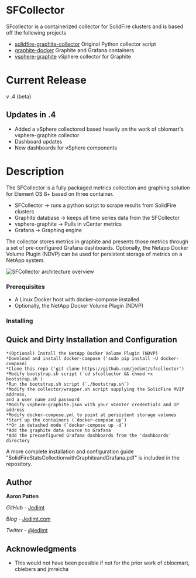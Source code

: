 # SFCollector

SFcollector is a containerized collector for SolidFire clusters and is based off the following projects
* [solidfire-graphite-collector](https://github.com/cbiebers/solidfire-graphite-collector) Original Python collector script 
* [graphite-docker](https://github.com/jmreicha/graphite-docker) Graphite and Grafana containers
* [vsphere-graphite](https://github.com/cblomart/vsphere-graphite) vSphere collector for Graphite

# Current Release
v .4 (beta)

## Updates in .4
* Added a vSphere collectored based heavily on the work of cblomart's vsphere-graphite collector
* Dashboard updates
* New dashboards for vSphere components 

# Description
The SFCollector is a fully packaged metrics collection and graphing solution for Element OS 8+ based on three container. 
* SFCollector -> runs a python script to scrape results from SolidFire clusters 
* Graphite database -> keeps all time series data from the SFCollector
* vsphere-graphite -> Pulls in vCenter metrics
* Grafana -> Graphing engine

The collector stores metrics in graphite and presents those metrics through a set of pre-configured Grafana dashboards.  Optionally, the Netapp Docker Volume Plugin (NDVP) can be used for persistent storage of metrics on a NetApp system.

![SFCollector architecture overview](http://www.jedimt.com/wp-content/uploads/2017/09/sfcollector-overview.jpeg)

### Prerequisites

* A Linux Docker host with docker-compose installed
* Optionally, the NetApp Docker Volume Plugin (NDVP)

### Installing

## Quick and Dirty Installation and Configuration

```
*(Optional) Install the NetApp Docker Volume Plugin (NDVP)
*Download and install docker-compose ('sudo pip install -U docker-compose)
*Clone this repo ('git clone https://github.com/jedimt/sfcollector')
*Modify bootstrap.sh script (`cd sfcollector && chmod +x bootstrap.sh`)
*Run the bootstrap.sh script (`./bootstrap.sh`)
*Modify the collector/wrapper.sh script supplying the SolidFire MVIP address,
and a user name and password
*Modify vsphere-graphite.json with your vCenter credentials and IP address 
*Modify docker-compose.yml to point at persistent storage volumes  
*Start up the containers (`docker-compose up`)
**Or in detached mode (`docker-compose up -d`)
*Add the graphite data source to Grafana
*Add the preconfigured Grafana dashboards from the 'dashboards' directory
```

A more complete installation and configuration guide "SolidFireStatsCollectionwithGraphiteandGrafana.pdf" is included in the repository.

## Author

**Aaron Patten**

*GitHub* - [Jedimt](https://github.com/jedimt)

*Blog* - [Jedimt.com](http://jedimt.com)

*Twitter* - [@jedimt](https://twitter.com/jedimt)

## Acknowledgments

* This would not have been possible if not for the prior work of cblocmart, cbiebers and jmreicha

